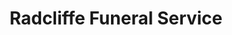 ---
title: "Radcliffe Funeral Service"
url: /huddersfield/radcliffe-funeral-service/
shop: funeral directors
---